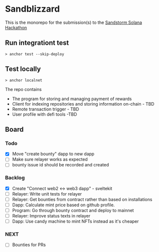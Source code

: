 # Sandblizzard 

This is the monorepo for the submission(s) to the [Sandstorm Solana Hackathon](https://www.sandstormhackathon.com/)

## Run integrationt test

```
> anchor test --skip-deploy
```

## Test locally

```
> anchor localnet
```

The repo contains

- The program for storing and managing payment of rewards
- Client for indexing repositories and storing information on-chain - TBD
- Remote transaction trigger - TBD
- User profile with defi tools -TBD

## Board

### Todo

- [x] Move "create bounty" dapp to new dapp
- [ ] Make sure relayer works as expected
- [ ] bounty issue id should be recorded and created

### Backlog

- [x] Create "Connect web2 <-> web3 dapp" - sveltekit
- [ ] Relayer: Write unit tests for relayer
- [ ] Relayer: Get bounties from contract rather than based on installations
- [ ] Dapp: Calculate mint price based on github profile.
- [ ] Program: Go through bounty contract and deploy to mainnet
- [ ] Relayer: Improve status texts in relayer
- [ ] Dapp: Use candy machine to mint NFTs instead as it's cheaper

### NEXT

- [ ] Bounties for PRs
